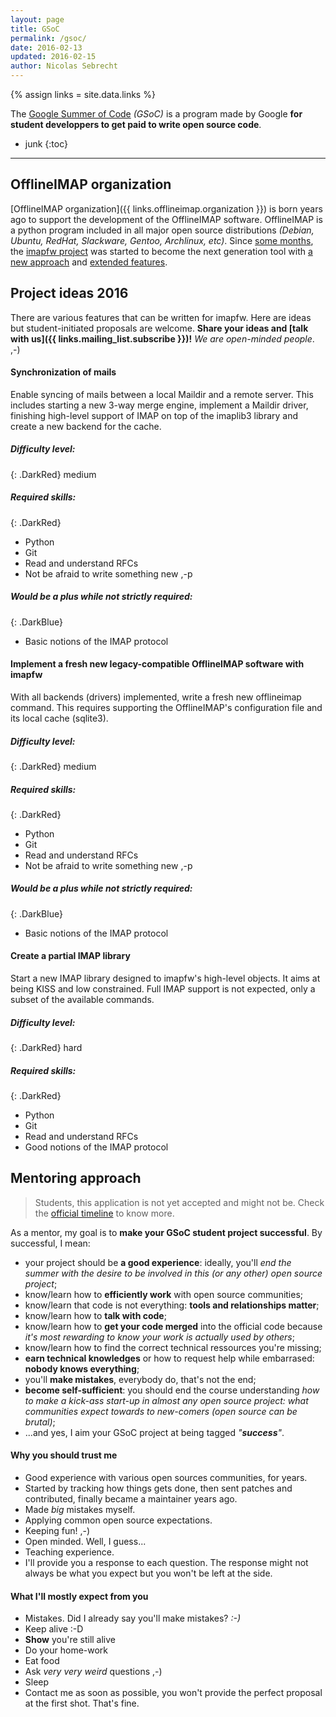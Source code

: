 ```yaml
---
layout: page
title: GSoC
permalink: /gsoc/
date: 2016-02-13
updated: 2016-02-15
author: Nicolas Sebrecht
---
```


{% assign links = site.data.links %}

The [Google Summer of Code](https://developers.google.com/open-source/gsoc/) *(GSoC)* is a program made by Google **for student developpers to get paid to write open source code**.


* junk
{:toc}

---

## OfflineIMAP organization

[OfflineIMAP organization]({{ links.offlineimap.organization }}) is born years ago to support the development of the OfflineIMAP software. OfflineIMAP is a python program included in all major open source distributions *(Debian, Ubuntu, RedHat, Slackware, Gentoo, Archlinux, etc)*. Since [some months](http://offlineimap.org/development/2015/10/08/imapfw-is-made-public.html), the [imapfw project](https://github.com/OfflineIMAP/imapfw) was started to become the next generation tool with [a new approach](http://www.dailymotion.com/video/x3gpqqs_introduce-imapfw-syncaccounts_tech) and [extended features](https://gist.github.com/nicolas33/003f1b7184c7dfb26192).


## Project ideas 2016

There are various features that can be written for imapfw. Here are ideas but student-initiated proposals are welcome. **Share your ideas and [talk with us]({{ links.mailing_list.subscribe }})!** *We are open-minded people*. ,-)


#### Synchronization of mails

Enable syncing of mails between a local Maildir and a remote server. This includes starting a new 3-way merge engine, implement a Maildir driver, finishing high-level support of IMAP on top of the imaplib3 library and create a new backend for the cache.

##### Difficulty level:

{: .DarkRed}
medium

##### Required skills:

{: .DarkRed}
* Python
* Git
* Read and understand RFCs
* Not be afraid to write something new ,-p

##### Would be a plus while not strictly required:

{: .DarkBlue}
* Basic notions of the IMAP protocol

#### Implement a fresh new legacy-compatible OfflineIMAP software with imapfw

With all backends (drivers) implemented, write a fresh new offlineimap command. This requires supporting the OfflineIMAP's configuration file and its local cache (sqlite3).

##### Difficulty level:

{: .DarkRed}
medium

##### Required skills:

{: .DarkRed}
* Python
* Git
* Read and understand RFCs
* Not be afraid to write something new ,-p

##### Would be a plus while not strictly required:

{: .DarkBlue}
* Basic notions of the IMAP protocol

#### Create a partial IMAP library

Start a new IMAP library designed to imapfw's high-level objects. It aims at being KISS and low constrained. Full IMAP support is not expected, only a subset of the available commands.

##### Difficulty level:

{: .DarkRed}
hard

##### Required skills:

{: .DarkRed}
* Python
* Git
* Read and understand RFCs
* Good notions of the IMAP protocol


## Mentoring approach

> Students, this application is not yet accepted and might not be. Check the [official timeline](https://developers.google.com/open-source/gsoc/timeline) to know more.

As a mentor, my goal is to **make your GSoC student project successful**. By successful, I mean:

* your project should be **a good experience**: ideally, you'll *end the summer with the desire to be involved in this (or any other) open source project*;
* know/learn how to **efficiently work** with open source communities;
* know/learn that code is not everything: **tools and relationships matter**;
* know/learn how to **talk with code**;
* know/learn how to **get your code merged** into the official code because *it's most rewarding to know your work is actually used by others*;
* know/learn how to find the correct technical ressources you're missing;
* **earn technical knowledges** or how to request help while embarrased: **nobody knows everything**;
* you'll **make mistakes**, everybody do, that's not the end;
* **become self-sufficient**: you should end the course understanding *how to make a kick-ass start-up in almost any open source project: what communities expect towards to new-comers (open source can be brutal)*;
* ...and yes, I aim your GSoC project at being tagged *"**success**"*.

#### Why you should trust me

* Good experience with various open sources communities, for years.
* Started by tracking how things gets done, then sent patches and contributed, finally became a maintainer years ago.
* Made *big* mistakes myself.
* Applying common open source expectations.
* Keeping fun! ,-)
* Open minded. Well, I guess...
* Teaching experience.
* I'll provide you a response to each question. The response might not always be what you expect but you won't be left at the side.

#### What I'll mostly expect from you

* Mistakes. Did I already say you'll make mistakes? *:-)*
* Keep alive :-D
* **Show** you're still alive
* Do your home-work
* Eat food
* Ask *very very weird* questions ,-)
* Sleep
* Contact me as soon as possible, you won't provide the perfect proposal at the first shot. That's fine.


<!--
vim: ts=2 expandtab :
-->
